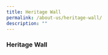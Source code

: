 ```yaml
---
title: Heritage Wall
permalink: /about-us/heritage-wall/
description: ""
---
```

### **Heritage Wall**
